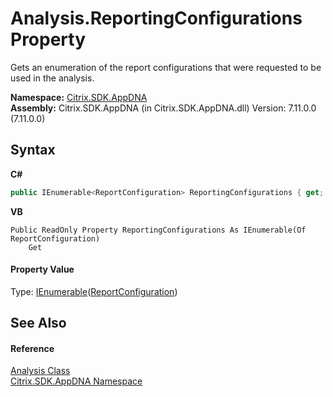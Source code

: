 # Analysis.ReportingConfigurations Property 
 

Gets an enumeration of the report configurations that were requested to be used in the analysis.

**Namespace:**&nbsp;[Citrix.SDK.AppDNA](index.md)<br />**Assembly:**&nbsp;Citrix.SDK.AppDNA (in Citrix.SDK.AppDNA.dll) Version: 7.11.0.0 (7.11.0.0)

## Syntax

**C#**
```csharp
public IEnumerable<ReportConfiguration> ReportingConfigurations { get; }
```

**VB**
```vbnet
Public ReadOnly Property ReportingConfigurations As IEnumerable(Of ReportConfiguration)
	Get
```


#### Property Value
Type: <a href="http://msdn2.microsoft.com/en-us/library/9eekhta0" target="_blank">IEnumerable</a>(<a href="65f3ee4f-5129-5083-b4da-0f1e23fc3784">ReportConfiguration</a>)

## See Also


#### Reference
<a href="7a7a7e37-0130-ea5c-9e7f-0fc355ebe76e">Analysis Class</a><br /><a href="fe2d265b-410b-8b11-1eb4-a790e0b062bf">Citrix.SDK.AppDNA Namespace</a><br />